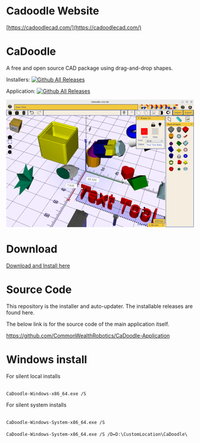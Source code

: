 # Cadoodle Website

[https://cadoodlecad.com/](https://cadoodlecad.com/)


# CaDoodle
A free and open source CAD package using drag-and-drop shapes. 

Installers: [![Github All Releases](https://img.shields.io/github/downloads/CommonWealthRobotics/CaDoodle/total.svg)]() 

Application: [![Github All Releases](https://img.shields.io/github/downloads/CommonWealthRobotics/CaDoodle-Application/total.svg)]()

![Screen Shot](CaDoodle-Screenshot.png)

# Download

[Download and Install here](https://github.com/CommonWealthRobotics/CaDoodle/releases)

# Source Code

This repository is the installer and auto-updater. The installable releases are found here. 

The below link is for the source code of the main application itself.

https://github.com/CommonWealthRobotics/CaDoodle-Application

# Windows install

For silent local installs

```

CaDoodle-Windows-x86_64.exe /S 

```

For silent system installs

```

CaDoodle-Windows-System-x86_64.exe /S 

CaDoodle-Windows-System-x86_64.exe /S /D=D:\CustomLocation\CaDoodle\

```